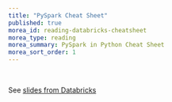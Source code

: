 ```yaml
---
title: "PySpark Cheat Sheet" 
published: true
morea_id: reading-databricks-cheatsheet
morea_type: reading
morea_summary: PySpark in Python Cheat Sheet
morea_sort_order: 1
---
```


<br/>

See [slides from Databricks](https://www.dropbox.com/s/l6950nbp0jt5ysp/Ebook_8-Steps-V2.pdf?dl=0)

<br/>